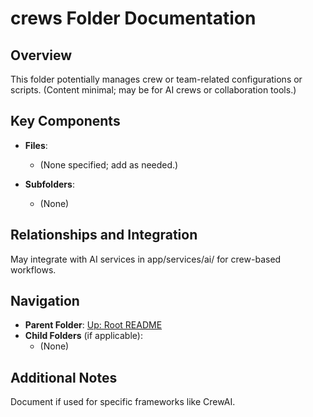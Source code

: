 # crews Folder Documentation

## Overview
This folder potentially manages crew or team-related configurations or scripts. (Content minimal; may be for AI crews or collaboration tools.)

## Key Components
- **Files**:
  - (None specified; add as needed.)

- **Subfolders**:
  - (None)

## Relationships and Integration
May integrate with AI services in app/services/ai/ for crew-based workflows.

## Navigation
- **Parent Folder**: [Up: Root README](../README.md)
- **Child Folders** (if applicable): 
  - (None)

## Additional Notes
Document if used for specific frameworks like CrewAI.
